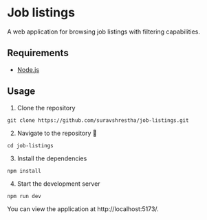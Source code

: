 # Job listings
A web application for browsing job listings with filtering capabilities.

## Requirements
- [Node.js](https://nodejs.org/en/)

## Usage
1. Clone the repository
```
git clone https://github.com/suravshrestha/job-listings.git
```

2. Navigate to the repository :open_file_folder:
```
cd job-listings
```

3. Install the dependencies
```
npm install
```

4. Start the development server
```
npm run dev
```

You can view the application at http://localhost:5173/.
